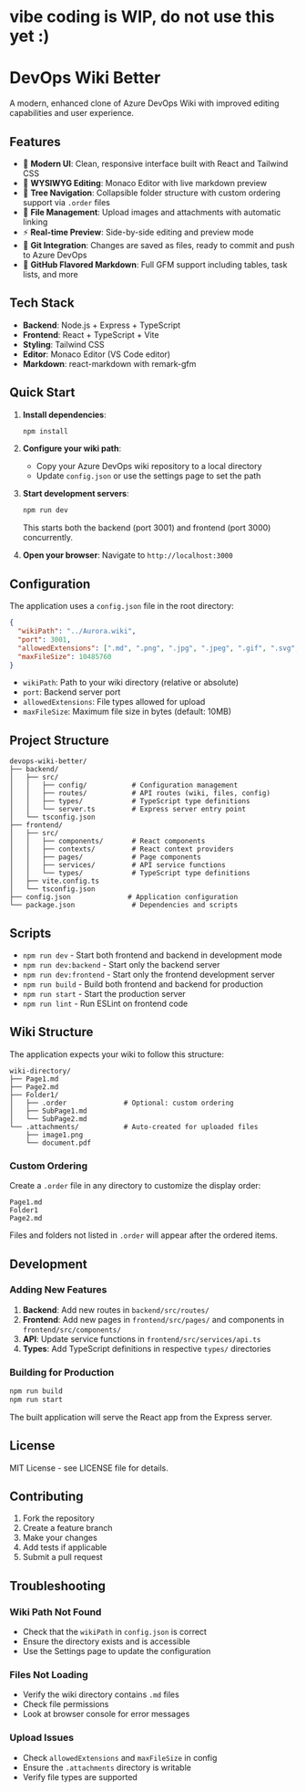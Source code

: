 # vibe coding is WIP, do not use this yet :) 

# DevOps Wiki Better

A modern, enhanced clone of Azure DevOps Wiki with improved editing capabilities and user experience.

## Features

- 🚀 **Modern UI**: Clean, responsive interface built with React and Tailwind CSS
- 📝 **WYSIWYG Editing**: Monaco Editor with live markdown preview
- 🌳 **Tree Navigation**: Collapsible folder structure with custom ordering support via `.order` files
- 📁 **File Management**: Upload images and attachments with automatic linking
- ⚡ **Real-time Preview**: Side-by-side editing and preview mode
- 🔧 **Git Integration**: Changes are saved as files, ready to commit and push to Azure DevOps
- 🎨 **GitHub Flavored Markdown**: Full GFM support including tables, task lists, and more

## Tech Stack

- **Backend**: Node.js + Express + TypeScript
- **Frontend**: React + TypeScript + Vite
- **Styling**: Tailwind CSS
- **Editor**: Monaco Editor (VS Code editor)
- **Markdown**: react-markdown with remark-gfm

## Quick Start

1. **Install dependencies**:
   ```bash
   npm install
   ```

2. **Configure your wiki path**:
   - Copy your Azure DevOps wiki repository to a local directory
   - Update `config.json` or use the settings page to set the path

3. **Start development servers**:
   ```bash
   npm run dev
   ```
   This starts both the backend (port 3001) and frontend (port 3000) concurrently.

4. **Open your browser**:
   Navigate to `http://localhost:3000`

## Configuration

The application uses a `config.json` file in the root directory:

```json
{
  "wikiPath": "../Aurora.wiki",
  "port": 3001,
  "allowedExtensions": [".md", ".png", ".jpg", ".jpeg", ".gif", ".svg", ".pdf"],
  "maxFileSize": 10485760
}
```

- `wikiPath`: Path to your wiki directory (relative or absolute)
- `port`: Backend server port
- `allowedExtensions`: File types allowed for upload
- `maxFileSize`: Maximum file size in bytes (default: 10MB)

## Project Structure

```
devops-wiki-better/
├── backend/
│   ├── src/
│   │   ├── config/           # Configuration management
│   │   ├── routes/           # API routes (wiki, files, config)
│   │   ├── types/            # TypeScript type definitions
│   │   └── server.ts         # Express server entry point
│   └── tsconfig.json
├── frontend/
│   ├── src/
│   │   ├── components/       # React components
│   │   ├── contexts/         # React context providers
│   │   ├── pages/            # Page components
│   │   ├── services/         # API service functions
│   │   └── types/            # TypeScript type definitions
│   ├── vite.config.ts
│   └── tsconfig.json
├── config.json              # Application configuration
└── package.json              # Dependencies and scripts
```

## Scripts

- `npm run dev` - Start both frontend and backend in development mode
- `npm run dev:backend` - Start only the backend server
- `npm run dev:frontend` - Start only the frontend development server
- `npm run build` - Build both frontend and backend for production
- `npm run start` - Start the production server
- `npm run lint` - Run ESLint on frontend code

## Wiki Structure

The application expects your wiki to follow this structure:

```
wiki-directory/
├── Page1.md
├── Page2.md
├── Folder1/
│   ├── .order              # Optional: custom ordering
│   ├── SubPage1.md
│   └── SubPage2.md
└── .attachments/           # Auto-created for uploaded files
    ├── image1.png
    └── document.pdf
```

### Custom Ordering

Create a `.order` file in any directory to customize the display order:

```
Page1.md
Folder1
Page2.md
```

Files and folders not listed in `.order` will appear after the ordered items.

## Development

### Adding New Features

1. **Backend**: Add new routes in `backend/src/routes/`
2. **Frontend**: Add new pages in `frontend/src/pages/` and components in `frontend/src/components/`
3. **API**: Update service functions in `frontend/src/services/api.ts`
4. **Types**: Add TypeScript definitions in respective `types/` directories

### Building for Production

```bash
npm run build
npm run start
```

The built application will serve the React app from the Express server.

## License

MIT License - see LICENSE file for details.

## Contributing

1. Fork the repository
2. Create a feature branch
3. Make your changes
4. Add tests if applicable
5. Submit a pull request

## Troubleshooting

### Wiki Path Not Found
- Check that the `wikiPath` in `config.json` is correct
- Ensure the directory exists and is accessible
- Use the Settings page to update the configuration

### Files Not Loading
- Verify the wiki directory contains `.md` files
- Check file permissions
- Look at browser console for error messages

### Upload Issues
- Check `allowedExtensions` and `maxFileSize` in config
- Ensure the `.attachments` directory is writable
- Verify file types are supported
